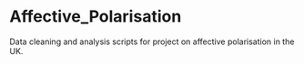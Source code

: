 # Affective_Polarisation

Data cleaning and analysis scripts for project on affective polarisation in the UK.